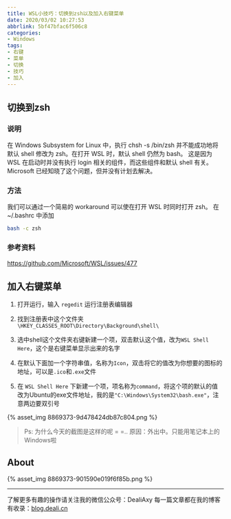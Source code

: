 ```yaml
---
title: WSL小技巧：切换到zsh以及加入右键菜单
date: 2020/03/02 10:27:53
abbrlink: 5bf47bfac6f506c8
categories:
- Windows
tags:
- 右键
- 菜单
- 切换
- 技巧
- 加入
---
```

## 切换到zsh
### 说明
在 Windows Subsystem for Linux 中，执行 chsh -s /bin/zsh 并不能成功地将默认 shell 修改为 zsh。在打开 WSL 时，默认 shell 仍然为 bash。 这是因为WSL 在启动时并没有执行 login 相关的组件，而这些组件和默认 shell 有关。Microsoft 已经知晓了这个问题，但并没有计划去解决。

### 方法
我们可以通过一个简易的 workaround 可以使在打开 WSL 时同时打开 zsh。
在 ~/.bashrc 中添加
```bash	
bash -c zsh
```

### 参考资料
https://github.com/Microsoft/WSL/issues/477

## 加入右键菜单
1. 打开运行，输入 `regedit` 运行注册表编辑器

2. 找到注册表中这个文件夹`\HKEY_CLASSES_ROOT\Directory\Background\shell\`

3. 选中shell这个文件夹右键新建一个项，双击默认这个值，改为`WSL Shell Here`，这个是右键菜单显示出来的名字

4. 在默认下面加一个字符串值，名称为`Icon`，双击将它的值改为你想要的图标的地址，可以是`.ico`和`.exe`文件

5. 在 `WSL Shell Here` 下新建一个项，项名称为`command`，将这个项的默认的值改为Ubuntu的exe文件地址，我的是`"C:\Windows\System32\bash.exe"`，注意两边要双引号

{% asset_img 8869373-9d478424db87c804.png %}

>Ps: 为什么今天的截图是这样的呢 = =.. 
原因：外出中。只能用笔记本上的Windows啦


## About
{% asset_img 8869373-901590e019f6f85b.png %}

---------------
了解更多有趣的操作请关注我的微信公众号：DealiAxy
每一篇文章都在我的博客有收录：[blog.deali.cn](http://blog.deali.cn)
